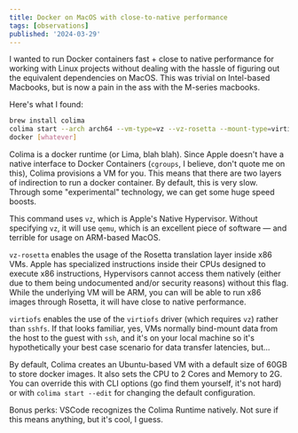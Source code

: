 ```yaml
---
title: Docker on MacOS with close-to-native performance
tags: [observations]
published: '2024-03-29'
---
```


I wanted to run Docker containers fast + close to native performance for working with Linux projects without dealing with the hassle of figuring out the equivalent dependencies on MacOS. This was trivial on Intel-based Macbooks, but is now a pain in the ass with the M-series macbooks.

Here's what I found:

```sh
brew install colima
colima start --arch arch64 --vm-type=vz --vz-rosetta --mount-type=virtiofs
docker [whatever]
```

Colima is a docker runtime (or Lima, blah blah). Since Apple doesn't have a native interface to Docker Containers (`cgroups`, I believe, don't quote me on this), Colima provisions a VM for you. This means that there are two layers of indirection to run a docker container. By default, this is very slow. Through some "experimental" technology, we can get some huge speed boosts.

This command uses `vz`, which is Apple's Native Hypervisor. Without specifying `vz`, it will use `qemu`, which is an excellent piece of software — and terrible for usage on ARM-based MacOS.

`vz-rosetta` enables the usage of the Rosetta translation layer inside x86 VMs. Apple has specialized instructions inside their CPUs designed to execute x86 instructions, Hypervisors cannot access them natively (either due to them being undocumented and/or security reasons) without this flag. While the underlying VM will be ARM, you can will be able to run x86 images through Rosetta, it will have close to native performance.

`virtiofs` enables the use of the `virtiofs` driver (which requires `vz`) rather than `sshfs`. If that looks familiar, yes, VMs normally bind-mount data from the host to the guest with `ssh`, and it's on your local machine so it's hypothetically your best case scenario for data transfer latencies, but...

By default, Colima creates an Ubuntu-based VM with a default size of 60GB to store docker images. It also sets the CPU to 2 Cores and Memory to 2G. You can override this with CLI options (go find them yourself, it's not hard) or with `colima start --edit` for changing the default configuration.

Bonus perks: VSCode recognizes the Colima Runtime natively. Not sure if this means anything, but it's cool, I guess.
